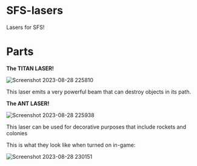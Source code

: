 # SFS-lasers
Lasers for SFS!
# Parts
**The TITAN LASER!**

![Screenshot 2023-08-28 225810](https://github.com/Wurnace/sfs-lasers/assets/122387227/6432e76a-28d9-4149-b783-ab754ad5dcdc)

This laser emits a very powerful beam that can destroy objects in its path.



**The ANT LASER!**

![Screenshot 2023-08-28 225938](https://github.com/Wurnace/sfs-lasers/assets/122387227/02c1ec61-93d2-47a2-a7c3-45dbb16b441c)

This laser can be used for decorative purposes that include rockets and colonies



This is what they look like when turned on in-game:

![Screenshot 2023-08-28 230151](https://github.com/Wurnace/sfs-lasers/assets/122387227/d98ba331-96a6-48cf-8e11-a2bf1395dcd6)
